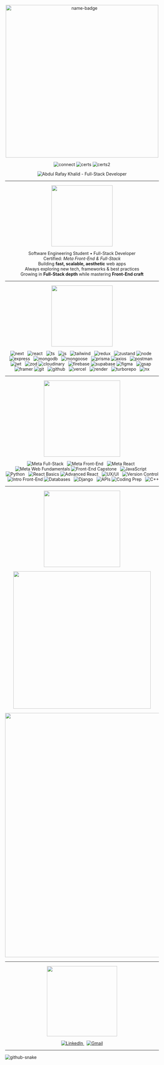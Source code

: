 <p align="center">
  <img alt="name-badge" src="https://img.shields.io/badge/-Abdul%20Rafay%20Khalid-000000?style=for-the-badge&logo=github&logoColor=white" width="500"/>
</p>

<p align="center">
  <img alt="connect" src="https://img.shields.io/badge/❤%20Here%20To%20Connect-000000?style=for-the-badge&logo=linkedin&logoColor=white" />
  <img alt="certs" src="https://img.shields.io/badge/Meta%20Certified-000000?style=for-the-badge&logo=meta&logoColor=white" />
  <img alt="certs2" src="https://img.shields.io/badge/Full--Stack%20Developer-000000?style=for-the-badge&logo=react&logoColor=white" />
</p>

<p align="center">
  <img src="https://readme-typing-svg.herokuapp.com?font=Fira+Code&weight=600&size=22&pause=900&color=FFFFFF&background=000000&center=true&vCenter=true&width=900&lines=Full-Stack+Developer;MERN+%2B+MENN+Specialist;Here+to+Connect+❤+Collaborate+✓+Learn;Meta+Front-End+%26+Full-Stack+Certified" alt="Abdul Rafay Khalid - Full-Stack Developer" />
</p>

---

<p align="center">
  <img src="https://img.shields.io/badge/About%20Me-000000?style=for-the-badge&logo=github&logoColor=white" width="200"/>
</p>

<div align="center">

Software Engineering Student • Full-Stack Developer  
Certified: *Meta Front-End & Full-Stack*  
Building **fast, scalable, aesthetic** web apps  
Always exploring new tech, frameworks & best practices  
Growing in **Full-Stack depth** while mastering **Front-End craft**  

</div>

---
<!-- Tech — Visual (separated and centralized) -->
<p align="center">
  <img src="https://img.shields.io/badge/Tech%20Stack-000000?style=for-the-badge&logo=bookstack&logoColor=white" width="200"/>
</p>

<p align="center">
  <!-- Frontend -->
  <img src="https://img.shields.io/badge/Next.js-000000?style=for-the-badge&logo=nextdotjs&logoColor=white" alt="next" />
  &nbsp;
  <img src="https://img.shields.io/badge/React-000000?style=for-the-badge&logo=react&logoColor=white" alt="react" />
  &nbsp;
  <img src="https://img.shields.io/badge/TypeScript-000000?style=for-the-badge&logo=typescript&logoColor=white" alt="ts" />
  &nbsp;
  <img src="https://img.shields.io/badge/JavaScript-000000?style=for-the-badge&logo=javascript&logoColor=white" alt="js" />
  &nbsp;
  <img src="https://img.shields.io/badge/TailwindCSS-000000?style=for-the-badge&logo=tailwindcss&logoColor=white" alt="tailwind" />
  &nbsp;
  <img src="https://img.shields.io/badge/Redux-000000?style=for-the-badge&logo=redux&logoColor=white" alt="redux" />
  &nbsp;
  <img src="https://img.shields.io/badge/Zustand-000000?style=for-the-badge&logo=zeit&logoColor=white" alt="zustand" />
  <!-- Backend -->
  <img src="https://img.shields.io/badge/Node.js-000000?style=for-the-badge&logo=node.js&logoColor=white" alt="node" />
  &nbsp;
  <img src="https://img.shields.io/badge/Express-000000?style=for-the-badge&logo=express&logoColor=white" alt="express" />
  &nbsp;
  <img src="https://img.shields.io/badge/MongoDB-000000?style=for-the-badge&logo=mongodb&logoColor=white" alt="mongodb" />
  &nbsp;
  <img src="https://img.shields.io/badge/Mongoose-000000?style=for-the-badge&logo=graphql&logoColor=white" alt="mongoose" />
  &nbsp;
  <img src="https://img.shields.io/badge/Prisma-000000?style=for-the-badge&logo=prisma&logoColor=white" alt="prisma" />
  <!-- APIs / Auth / Validation -->
  <img src="https://img.shields.io/badge/Axios-000000?style=for-the-badge&logo=axios&logoColor=white" alt="axios" />
  &nbsp;
  <img src="https://img.shields.io/badge/Postman-000000?style=for-the-badge&logo=postman&logoColor=white" alt="postman" />
  &nbsp;
  <img src="https://img.shields.io/badge/JWT-000000?style=for-the-badge&logo=jsonwebtokens&logoColor=white" alt="jwt" />
  &nbsp;
  <img src="https://img.shields.io/badge/Zod-000000?style=for-the-badge" alt="zod" />
  <!-- Storage & Media -->
  <img src="https://img.shields.io/badge/Cloudinary-000000?style=for-the-badge&logo=cloudinary&logoColor=white" alt="cloudinary" />
  &nbsp;
  <img src="https://img.shields.io/badge/Firebase-000000?style=for-the-badge&logo=firebase&logoColor=white" alt="firebase" />
  <img src="https://img.shields.io/badge/Supabase-000000?style=for-the-badge&logo=supabase&logoColor=white" alt="supabase" />
  <!-- Design & Motion -->
  <img src="https://img.shields.io/badge/Figma-000000?style=for-the-badge&logo=figma&logoColor=white" alt="figma" />
  &nbsp;
  <img src="https://img.shields.io/badge/GSAP-000000?style=for-the-badge" alt="gsap" />
  &nbsp;
  <img src="https://img.shields.io/badge/Framer-000000?style=for-the-badge&logo=framer&logoColor=white" alt="framer" />

  <!-- Dev & Deploy -->
  <img src="https://img.shields.io/badge/Git-000000?style=for-the-badge&logo=git&logoColor=white" alt="git" />
  &nbsp;
  <img src="https://img.shields.io/badge/GitHub-000000?style=for-the-badge&logo=github&logoColor=white" alt="github" />
  &nbsp;
  <img src="https://img.shields.io/badge/Vercel-000000?style=for-the-badge&logo=vercel&logoColor=white" alt="vercel" />
  &nbsp;
  <img src="https://img.shields.io/badge/Render-000000?style=for-the-badge&logo=render&logoColor=white" alt="render" />
  &nbsp;
  <img src="https://img.shields.io/badge/Turborepo-000000?style=for-the-badge" alt="turborepo" />
  &nbsp;
  <img src="https://img.shields.io/badge/Nx-000000?style=for-the-badge" alt="nx" />
</p>



---
<!-- Badge buttons — black minimalist, centralized -->
<p align="center">
  <img src="https://img.shields.io/badge/Certifications-000000?style=for-the-badge&logo=bookstack&logoColor=white" width="250" />
</p>

<p align="center">
  <!-- Major Specializations (no grey label) -->
  <img src="https://img.shields.io/static/v1?label=&message=Meta%20Full-Stack%20(Verified)&color=000000&logo=Meta&logoColor=white&style=for-the-badge" alt="Meta Full-Stack" />
  &nbsp;
  <img src="https://img.shields.io/static/v1?label=&message=Meta%20Front-End%20(Professional)&color=000000&logo=Meta&logoColor=white&style=for-the-badge" alt="Meta Front-End" />
  &nbsp;
  <img src="https://img.shields.io/static/v1?label=&message=Meta%20React%20(Specialization)&color=000000&logo=react&logoColor=white&style=for-the-badge" alt="Meta React" />
  &nbsp;
  <img src="https://img.shields.io/static/v1?label=&message=Meta%20Web%20Fundamentals&color=000000&logo=Meta&logoColor=white&style=for-the-badge" alt="Meta Web Fundamentals" />

  <!-- Key course certificates (no grey) -->
  <img src="https://img.shields.io/static/v1?label=&message=Front-End%20Capstone&color=000000&logo=Meta&logoColor=white&style=for-the-badge" alt="Front-End Capstone" />
  &nbsp;
  <img src="https://img.shields.io/static/v1?label=&message=JavaScript%20Certificate&color=000000&logo=javascript&logoColor=white&style=for-the-badge" alt="JavaScript" />
  &nbsp;
  <img src="https://img.shields.io/static/v1?label=&message=Python%20Certificate&color=000000&logo=python&logoColor=white&style=for-the-badge" alt="Python" />
  &nbsp;
  <img src="https://img.shields.io/static/v1?label=&message=React%20Basics&color=000000&logo=react&logoColor=white&style=for-the-badge" alt="React Basics" />
  <!-- Additional courses (no grey) -->
  <img src="https://img.shields.io/static/v1?label=&message=Advanced%20React&color=000000&logo=react&logoColor=white&style=for-the-badge" alt="Advanced React" />
  &nbsp;
  <img src="https://img.shields.io/static/v1?label=&message=UX%20%26%20UI%20Principles&color=000000&logo=figma&logoColor=white&style=for-the-badge" alt="UX/UI" />
  &nbsp;
  <img src="https://img.shields.io/static/v1?label=&message=Version%20Control&color=000000&logo=git&logoColor=white&style=for-the-badge" alt="Version Control" />
  &nbsp;
  <img src="https://img.shields.io/static/v1?label=&message=Intro%20to%20Front-End&color=000000&logo=html5&logoColor=white&style=for-the-badge" alt="Intro Front-End" />
  <!-- Backend & DB (no grey) -->
  <img src="https://img.shields.io/static/v1?label=&message=Databases%20(Back-End)&color=000000&logo=mongodb&logoColor=white&style=for-the-badge" alt="Databases" />
  &nbsp;
  <img src="https://img.shields.io/static/v1?label=&message=Django%20Web%20Framework&color=000000&logo=django&logoColor=white&style=for-the-badge" alt="Django" />
  &nbsp;
  <img src="https://img.shields.io/static/v1?label=&message=APIs&color=000000&logo=axios&logoColor=white&style=for-the-badge" alt="APIs" />
  <!-- Other / Misc (no grey) -->
  <img src="https://img.shields.io/static/v1?label=&message=Coding%20Interview%20Prep&color=000000&logo=leetcode&logoColor=white&style=for-the-badge" alt="Coding Prep" />
  &nbsp;
  <img src="https://img.shields.io/static/v1?label=&message=C%2B%2B%20Certificate&color=000000&logo=c%2B%2B&logoColor=white&style=for-the-badge" alt="C++" />
</p>


---

<p align="center">
  <img src="https://img.shields.io/badge/GitHub%20%26%20Stats-000000?style=for-the-badge&logo=github&logoColor=white" width="250" />
</p>

<p align="center">
  <img src="https://github-readme-stats.vercel.app/api?username=ARafaykhalid&show_icons=true&title_color=ffffff&text_color=ffffff&icon_color=ffffff&bg_color=000000&hide_border=true" width="450px">
</p>


<p align="center">
  <img src="https://github-readme-activity-graph.vercel.app/graph?username=ARafaykhalid&theme=high-contrast&hide_border=true" width="800px">
</p>

---

<p align="center">
  <img src="https://img.shields.io/badge/Let's%20Connect-000000?style=for-the-badge&logo=jsonwebtokens&logoColor=white" width="230" />
</p>

<p align="center">
  <a href="https://www.linkedin.com/in/abdulrafaykhalid" target="_blank">
    <img src="https://img.shields.io/badge/LinkedIn-000000?style=for-the-badge&logo=linkedin&logoColor=white" alt="LinkedIn">
  </a>
  &nbsp;
  <a href="mailto:abdulrafaykhalidjameel@gmail.com">
    <img src="https://img.shields.io/badge/Gmail-000000?style=for-the-badge&logo=gmail&logoColor=white" alt="Gmail">
  </a>
</p>

---

<picture align="center">
  <source media="(prefers-color-scheme: dark)" srcset="https://raw.githubusercontent.com/tobiasmeyhoefer/tobiasmeyhoefer/output/github-snake-dark.svg" />
  <source media="(prefers-color-scheme: light)" srcset="https://raw.githubusercontent.com/tobiasmeyhoefer/tobiasmeyhoefer/output/github-snake.svg" />
  <img alt="github-snake" src="https://raw.githubusercontent.com/tobiasmeyhoefer/tobiasmeyhoefer/output/github-snake.svg" />
</picture>
